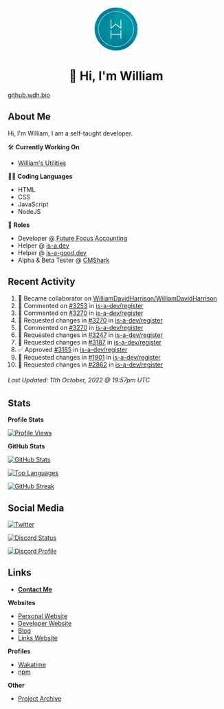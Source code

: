 <p align="center"><a href="https://wakatime.com/@wh"><img src="https://raw.githubusercontent.com/WilliamDavidHarrison/WilliamDavidHarrison/main/assets/logo.png" height="100" width="100"></a></p>

<h1 align="center">👋 Hi, I'm William</h1>

[github.wdh.bio](https://github.wdh.bio)

<h2>About Me</h2>

Hi, I'm William, I am a self-taught developer.

🛠️ **Currently Working On**
- [William's Utilities](https://github.com/williamsutilities/bot)

🧑‍💻 **Coding Languages**
- HTML
- CSS
- JavaScript
- NodeJS

💼 **Roles**
- Developer @ [Future Focus Accounting](https://github.com/futurefocusaccounting)
- Helper @ [is-a.dev](https://github.com/is-a-dev/register)
- Helper @ [is-a-good.dev](https://github.com/is-a-good-dev/register)
- Alpha & Beta Tester @ [CMShark](https://github.com/wclarkey/cmshark)

<h2>Recent Activity</h2>

<!--RECENT_ACTIVITY:start-->
1. 🤝 Became collaborator on [WilliamDavidHarrison/WilliamDavidHarrison](https://github.com/WilliamDavidHarrison/WilliamDavidHarrison)
2. 💬 Commented on [#3253](https://github.com/is-a-dev/register/pull/3253#discussion_r992128121) in [is-a-dev/register](https://github.com/is-a-dev/register)
3. 💬 Commented on [#3270](https://github.com/is-a-dev/register/pull/3270#discussion_r992127613) in [is-a-dev/register](https://github.com/is-a-dev/register)
4. 🔴 Requested changes in [#3270](https://github.com/is-a-dev/register/pull/3270#pullrequestreview-1137203543) in [is-a-dev/register](https://github.com/is-a-dev/register)
5. 💬 Commented on [#3270](https://github.com/is-a-dev/register/pull/3270#discussion_r992126797) in [is-a-dev/register](https://github.com/is-a-dev/register)
6. 🔴 Requested changes in [#3247](https://github.com/is-a-dev/register/pull/3247#pullrequestreview-1137201294) in [is-a-dev/register](https://github.com/is-a-dev/register)
7. 🔴 Requested changes in [#3187](https://github.com/is-a-dev/register/pull/3187#pullrequestreview-1137200757) in [is-a-dev/register](https://github.com/is-a-dev/register)
8. ✅ Approved [#3185](https://github.com/is-a-dev/register/pull/3185#pullrequestreview-1137200344) in [is-a-dev/register](https://github.com/is-a-dev/register)
9. 🔴 Requested changes in [#1901](https://github.com/is-a-dev/register/pull/1901#pullrequestreview-1137197314) in [is-a-dev/register](https://github.com/is-a-dev/register)
10. 🔴 Requested changes in [#2862](https://github.com/is-a-dev/register/pull/2862#pullrequestreview-1137195940) in [is-a-dev/register](https://github.com/is-a-dev/register)
<!--RECENT_ACTIVITY:end-->

<!--RECENT_ACTIVITY:last_update-->
###### Last Updated: 11th October, 2022 @ 19:57pm UTC
<!--RECENT_ACTIVITY:last_update_end-->

<h2>Stats</h2>

**Profile Stats**

[![Profile Views](https://komarev.com/ghpvc/?username=williamdavidharrison&color=blue&style=for-the-badge)](https://github.com/williamdavidharrison)

**GitHub Stats**

[![GitHub Stats](https://github-readme-stats.api.williamharrison.dev/api?username=williamdavidharrison&theme=algolia&show_icons=true&border_radius=8&count_private=true&include_all_commits=true)](https://github.com/williamdavidharrison)

[![Top Languages](https://github-readme-stats.api.williamharrison.dev/api/top-langs/?username=williamdavidharrison&theme=algolia&layout=compact&border_radius=8)](https://github.com/williamdavidharrison)

[![GitHub Streak](https://wh-github-readme-streak-stats.herokuapp.com/?user=WilliamDavidHarrison&theme=dark)](https://github.com/williamdavidharrison)

<h2>Social Media</h2>

[![Twitter](https://img.shields.io/twitter/follow/WDHarrison09?color=1DA1F2&logo=twitter&style=for-the-badge)](https://twitter.com/intent/user?screen_name=wdharrison09)

[![Discord Status](https://discord-md-badge.api.williamharrison.dev/api/shield/853158265466257448?theme=discord-inverted)](https://discord.com/users/853158265466257448)

[![Discord Profile](https://lanyard-profile-readme.api.williamharrison.dev/api/853158265466257448)](https://discord.com/users/853158265466257448)

<h2>Links</h2>

- **[Contact Me](https://contact.williamharrison.me)**

**Websites**
- [Personal Website](https://william.net.au)
- [Developer Website](https://williamharrison.dev)
- [Blog](https://www.williamharrison.blog)
- [Links Website](https://williamharrison.me)

**Profiles**
- [Wakatime](https://wakatime.com/@wh)
- [npm](https://www.npmjs.com/~wdharrison09)

**Other**
- [Project Archive](https://archive.williamharrison.dev)
